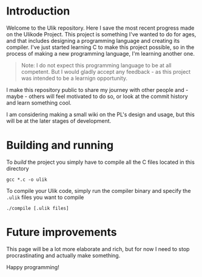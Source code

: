 # Introduction

Welcome to the Ulik repository. Here I save the most recent progress made on the Ulikode Project. 
This project is something I've wanted to do for ages, and that includes designing a programming language and creating its compiler.
I've just started learning C to make this project possible, so in the process of making a new programming language, I'm learning another one.

> Note: I do not expect this programming language to be at all competent. But I would gladly accept any feedback - as this project was intended to be a learnign opportunity.

I make this repository public to share my journey with other people and - maybe - others will feel motivated to do so, or look at the commit history and learn something cool.

I am considering making a small wiki on the PL's design and usage, but this will be at the later stages of development.

# Building and running

To _build_ the project you simply have to compile all the C files located in this directory

```terminal
gcc *.c -o ulik
```

To compile your Ulik code, simply run the compiler binary and specify the ```.ulik``` files you want to compile

```terminal
./compile [.ulik files]
```

# Future improvements

This page will be a lot more elaborate and rich, but for now I need to stop procrastinating and actually make something.

Happy programming!

